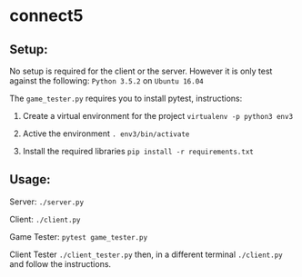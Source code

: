 # connect5

## Setup:
No setup is required for the client or the server.
However it is only test against the following:
```Python 3.5.2``` on ```Ubuntu 16.04```

The ```game_tester.py``` requires you to install pytest, instructions:
1. Create a virtual environment for the project
 ```virtualenv -p python3 env3```
 
2. Active the environment
 ```. env3/bin/activate```
 
3. Install the required libraries
  ```pip install -r requirements.txt```
  
## Usage:
Server:
```./server.py```

Client:
```./client.py```

Game Tester:
```pytest game_tester.py```

Client Tester
```./client_tester.py```
then, in a different terminal
```./client.py```
and follow the instructions.
